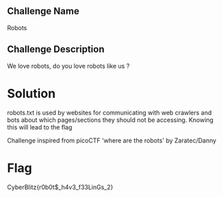 ## Challenge Name
Robots

## Challenge Description
We love robots, do you love robots like us ?

# Solution
robots.txt is used by websites for communicating with web crawlers and bots about which pages/sections they should not be accessing. Knowing this will lead to the flag

Challenge inspired from picoCTF 'where are the robots' by Zaratec/Danny

# Flag
CyberBlitz{r0b0t$_h4v3_f33LinGs_2}


